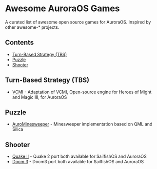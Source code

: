 # Awesome AuroraOS Games

A curated list of awesome open source games for AuroraOS. Inspired by other awesome-* projects.

## Contents

- [Turn-Based Strategy (TBS)](#turn-based-strategy-tbs)
- [Puzzle](#puzzle)
- [Shooter](#shooter)

## Turn-Based Strategy (TBS)

- [VCMI](https://github.com/savegame/aurora-heroes3) - Adaptation of VCMI, Open-source engine for Heroes of Might and Magic III, for AuroraOS

## Puzzle

- [AuroMinesweeper](https://gitlab.com/Danyok/aurominesweeper) - Minesweeper implementation based on QML and Silica

## Shooter

- [Quake II](https://github.com/savegame/sailfish-quake2) - Quake 2 port both available for SailfishOS and AuroraOS
- [Doom 3](https://github.com/savegame/sailfish-doom3es) - Doom3 port both available for SailfishOS and AuroraOS
